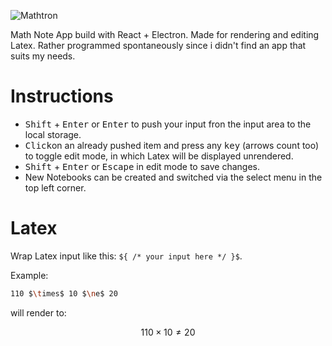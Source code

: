 ![Mathtron](https://github.com/user-attachments/assets/cf713b6b-375c-4c50-a128-9e3a8b0ae6a4)

Math Note App build with React + Electron. Made for rendering and editing Latex. Rather programmed spontaneously since i didn't find an app that suits my needs.

# Instructions

- <kbd>Shift</kbd> + <kbd>Enter</kbd> or <kbd>Enter</kbd> to push your input fron the input area to the local storage.
- <kbd>Click</kbd>on an already pushed item and press any <kbd>key</kbd> (arrows count too) to toggle edit mode, in which Latex will be displayed unrendered.
- <kbd>Shift</kbd> + <kbd>Enter</kbd> or <kbd>Escape</kbd> in edit mode to save changes.
- New Notebooks can be created and switched via the select menu in the top left corner.

# Latex

Wrap Latex input like this: `${ /* your input here */ }$`.

Example:

```bash
110 $\times$ 10 $\ne$ 20
```

will render to:
```math
110 \times 10 \ne 20
```
